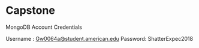 # Capstone

MongoDB Account Credentials 

Username : Gw0064a@student.american.edu
Password: ShatterExpec2018
